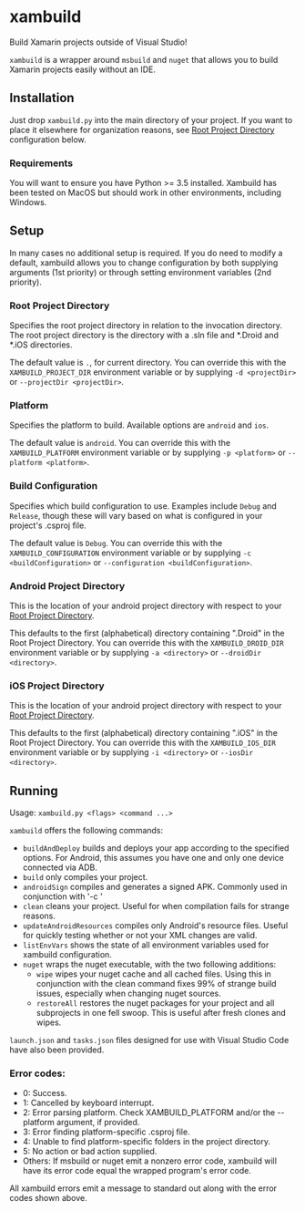 # xambuild
Build Xamarin projects outside of Visual Studio!

`xambuild` is a wrapper around `msbuild` and `nuget` that allows you to build Xamarin projects easily without an IDE.

## Installation
Just drop `xambuild.py` into the main directory of your project. If you want to place it elsewhere for organization reasons, see [Root Project Directory](#root-project-directory) configuration below. 

### Requirements
You will want to ensure you have Python >= 3.5 installed. Xambuild has been tested on MacOS but should work in other environments, including Windows.

## Setup
In many cases no additional setup is required. If you do need to modify a default, xambuild allows you to change configuration by both supplying arguments (1st priority) or through setting environment variables (2nd priority).

### Root Project Directory
Specifies the root project directory in relation to the invocation directory. The root project directory is the directory with a .sln file and \*.Droid and \*.iOS directories. 

The default value is `.`, for current directory. You can override this with the `XAMBUILD_PROJECT_DIR` environment variable or by supplying `-d <projectDir>` or `--projectDir <projectDir>`.

### Platform
Specifies the platform to build. Available options are `android` and `ios`.

The default value is `android`. You can override this with the `XAMBUILD_PLATFORM` environment variable or by supplying `-p <platform>` or `--platform <platform>`.

### Build Configuration
Specifies which build configuration to use. Examples include `Debug` and `Release`, though these will vary based on what is configured in your project's .csproj file. 

The default value is `Debug`. You can override this with the `XAMBUILD_CONFIGURATION` environment variable or by supplying `-c <buildConfiguration>` or `--configuration <buildConfiguration>`.

### Android Project Directory
This is the location of your android project directory with respect to your [Root Project Directory](#root-project-directory).

This defaults to the first (alphabetical) directory containing ".Droid" in the Root Project Directory. You can override this with the `XAMBUILD_DROID_DIR` environment variable or by supplying `-a <directory>` or `--droidDir <directory>`.

### iOS Project Directory
This is the location of your android project directory with respect to your [Root Project Directory](#root-project-directory).

This defaults to the first (alphabetical) directory containing ".iOS" in the Root Project Directory. You can override this with the `XAMBUILD_IOS_DIR` environment variable or by supplying `-i <directory>` or `--iosDir <directory>`.

## Running
Usage: `xambuild.py <flags> <command ...>`

`xambuild` offers the following commands:

* `buildAndDeploy` builds and deploys your app according to the specified options. For Android, this assumes you have one and only one device connected via ADB.
* `build` only compiles your project.
* `androidSign` compiles and generates a signed APK. Commonly used in conjunction with '-c <buildconfiguration>'
* `clean` cleans your project. Useful for when compilation fails for strange reasons.
* `updateAndroidResources` compiles only Android's resource files. Useful for quickly testing whether or not your XML changes are valid.
* `listEnvVars` shows the state of all environment variables used for xambuild configuration.
* `nuget` wraps the nuget executable, with the two following additions:
	* `wipe` wipes your nuget cache and all cached files. Using this in conjunction with the clean command fixes 99% of strange build issues, especially when changing nuget sources.
	* `restoreAll` restores the nuget packages for your project and all subprojects in one fell swoop. This is useful after fresh clones and wipes.

`launch.json` and `tasks.json` files designed for use with Visual Studio Code have also been provided.

### Error codes:
* 0: Success.
* 1: Cancelled by keyboard interrupt.
* 2: Error parsing platform. Check XAMBUILD_PLATFORM and/or the --platform argument, if provided.
* 3: Error finding platform-specific .csproj file. 
* 4: Unable to find platform-specific folders in the project directory.
* 5: No action or bad action supplied.
* Others: If msbuild or nuget emit a nonzero error code, xambuild will have its error code equal the wrapped program's error code.

All xambuild errors emit a message to standard out along with the error codes shown above.